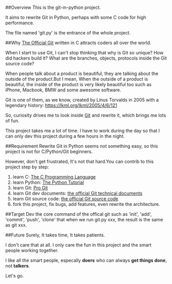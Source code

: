 ##Overview
This is the git-in-python project.

It aims to rewrite Git in Python, perhaps with some C code for high performance.

The file named 'git.py' is the entrance of the whole project.

##Why
[The Official Git](https://github.com/git/git) written in C attracts coders all over the world.

When I start to use Git, I can't stop thinking that why is Git so unique? How did hackers build it? What are the branches, objects, protocols inside the Git source code?

When people talk about a product is beautiful, they are talking about the outside of the product.But I mean, When the outside of a product is beautiful, the inside of the product is very likely beautiful too such as iPhone, Macbook, BMW and some awesome software.  

Git is one of them, as we know, created by Linus Torvalds in 2005 with a legendary history: <https://lkml.org/lkml/2005/4/6/121>

So, curiosity drives me to look inside [Git](https://github.com/git/git) and rewrite it, which brings me lots of fun.

This project takes me a lot of time. I have to work during the day so that I can only dev this project during a few hours in the night.

##Requirement
Rewrite Git in Python seems not something easy, so this project is not for C/Python/Git beginners.

However, don't get frustrated, It's not that hard.You can contrib to this project step by step:

1. learn C: [The C Programming Language](http://www.amazon.com/C-Programming-Language-2nd-Edition/dp/0131103628)
2. learn Python: [The Python Tutorial](https://docs.python.org/2/tutorial/index.html)
3. learn Git: [Pro Git](http://git-scm.com/book)
4. learn Git dev documents: [the official Git technical documents](https://github.com/git/git/tree/master/Documentation/technical)
5. learn Git source code: [the official Git source code](https://github.com/git/git)
6. fork this project, fix bugs, add features, even rewrite the architecture.

##Target
Dev the core command of the offical git such as 'init', 'add', 'commit', 'push', 'clone' that when we run git.py xxx, the result is the same as git xxx.

##Future
Surely, It takes time, It takes patients.

I don't care that at all. I only care the fun in this project and the smart people working together.

I like all the smart people, especally **doers** who can always **get things done**,  not **talkers**.

Let's go.
